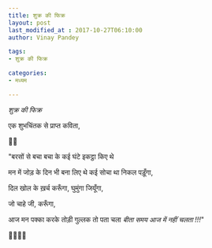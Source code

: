 ```yaml
---
title: शुक्र की फिक्र
layout: post
last_modified_at : 2017-10-27T06:10:00
author: Vinay Pandey

tags:
- शुक्र की फिक्र

categories:
- मध्यम

---
```


*शुक्र की फिक्र*

एक शुभचिंतक से प्राप्त कविता,

🌿🌸

"बरसों से
बचा बचा के
कई घंटे इकट्ठा किए थे

मन में जोड़ के
दिन भी बना लिए थे कई
सोचा था
निकल पड़ूँगा,

दिल खोल के ख़र्च करूँगा,
घुमुंगा जियूँगा,

जो चाहे जी, 
करूँगा,

आज मन पक्का करके
तोड़ी गुल्लक
तो पता चला
*बीता समय*
*आज में नहीं चलता !!!*"


🙏🌷🌷🙏
